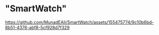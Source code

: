 # "SmartWatch"

https://github.com/MunadEAli/SmartWatch/assets/155475774/9c10b6bd-8b51-4376-abf8-5cf928d7f329
